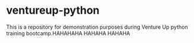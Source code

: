 # ventureup-python
This is a repository for demonstration purposes during Venture Up python training bootcamp.HAHAHAHA
HAHAHA
HAHAHA